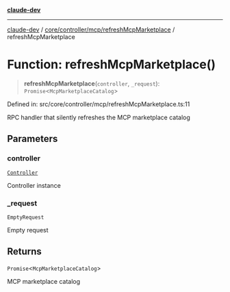 [**claude-dev**](../../../../../README.md)

***

[claude-dev](../../../../../README.md) / [core/controller/mcp/refreshMcpMarketplace](../README.md) / refreshMcpMarketplace

# Function: refreshMcpMarketplace()

> **refreshMcpMarketplace**(`controller`, `_request`): `Promise`\<`McpMarketplaceCatalog`\>

Defined in: src/core/controller/mcp/refreshMcpMarketplace.ts:11

RPC handler that silently refreshes the MCP marketplace catalog

## Parameters

### controller

[`Controller`](../../../classes/Controller.md)

Controller instance

### \_request

`EmptyRequest`

Empty request

## Returns

`Promise`\<`McpMarketplaceCatalog`\>

MCP marketplace catalog
